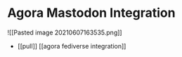 # Agora Mastodon Integration
![[Pasted image 20210607163535.png]]
- [[pull]] [[agora fediverse integration]]

